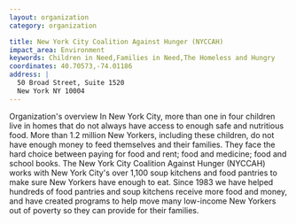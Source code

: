 ```yaml
---
layout: organization
category: organization

title: New York City Coalition Against Hunger (NYCCAH)
impact_area: Environment
keywords: Children in Need,Families in Need,The Homeless and Hungry
coordinates: 40.70573,-74.01186
address: |
  50 Broad Street, Suite 1520
  New York NY 10004
---
```

Organization's overview
In New York City, more than one in four children live in homes that do not always have access to enough safe and nutritious food. More than 1.2 million New Yorkers, including these children, do not have enough money to feed themselves and their families. They face the hard choice between paying for food and rent; food and medicine; food and school books. The New York City Coalition Against Hunger (NYCCAH) works with New York City's over 1,100 soup kitchens and food pantries to make sure New Yorkers have enough to eat.  Since 1983 we have helped hundreds of food pantries and soup kitchens receive more food and money, and have created programs to help move many low-income New Yorkers out of poverty so they can provide for their families.